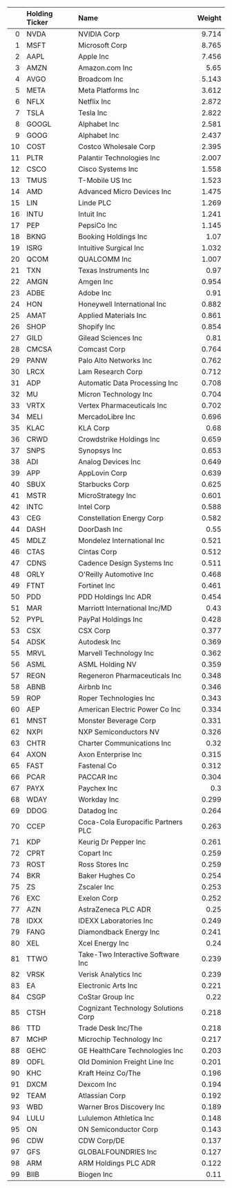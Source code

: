 |    | Holding Ticker   | Name                                |   Weight |
|---:|:-----------------|:------------------------------------|---------:|
|  0 | NVDA             | NVIDIA Corp                         |    9.714 |
|  1 | MSFT             | Microsoft Corp                      |    8.765 |
|  2 | AAPL             | Apple Inc                           |    7.456 |
|  3 | AMZN             | Amazon.com Inc                      |    5.65  |
|  4 | AVGO             | Broadcom Inc                        |    5.143 |
|  5 | META             | Meta Platforms Inc                  |    3.612 |
|  6 | NFLX             | Netflix Inc                         |    2.872 |
|  7 | TSLA             | Tesla Inc                           |    2.822 |
|  8 | GOOGL            | Alphabet Inc                        |    2.581 |
|  9 | GOOG             | Alphabet Inc                        |    2.437 |
| 10 | COST             | Costco Wholesale Corp               |    2.395 |
| 11 | PLTR             | Palantir Technologies Inc           |    2.007 |
| 12 | CSCO             | Cisco Systems Inc                   |    1.558 |
| 13 | TMUS             | T-Mobile US Inc                     |    1.523 |
| 14 | AMD              | Advanced Micro Devices Inc          |    1.475 |
| 15 | LIN              | Linde PLC                           |    1.269 |
| 16 | INTU             | Intuit Inc                          |    1.241 |
| 17 | PEP              | PepsiCo Inc                         |    1.145 |
| 18 | BKNG             | Booking Holdings Inc                |    1.07  |
| 19 | ISRG             | Intuitive Surgical Inc              |    1.032 |
| 20 | QCOM             | QUALCOMM Inc                        |    1.007 |
| 21 | TXN              | Texas Instruments Inc               |    0.97  |
| 22 | AMGN             | Amgen Inc                           |    0.954 |
| 23 | ADBE             | Adobe Inc                           |    0.91  |
| 24 | HON              | Honeywell International Inc         |    0.882 |
| 25 | AMAT             | Applied Materials Inc               |    0.861 |
| 26 | SHOP             | Shopify Inc                         |    0.854 |
| 27 | GILD             | Gilead Sciences Inc                 |    0.81  |
| 28 | CMCSA            | Comcast Corp                        |    0.764 |
| 29 | PANW             | Palo Alto Networks Inc              |    0.762 |
| 30 | LRCX             | Lam Research Corp                   |    0.712 |
| 31 | ADP              | Automatic Data Processing Inc       |    0.708 |
| 32 | MU               | Micron Technology Inc               |    0.704 |
| 33 | VRTX             | Vertex Pharmaceuticals Inc          |    0.702 |
| 34 | MELI             | MercadoLibre Inc                    |    0.696 |
| 35 | KLAC             | KLA Corp                            |    0.68  |
| 36 | CRWD             | Crowdstrike Holdings Inc            |    0.659 |
| 37 | SNPS             | Synopsys Inc                        |    0.653 |
| 38 | ADI              | Analog Devices Inc                  |    0.649 |
| 39 | APP              | AppLovin Corp                       |    0.639 |
| 40 | SBUX             | Starbucks Corp                      |    0.625 |
| 41 | MSTR             | MicroStrategy Inc                   |    0.601 |
| 42 | INTC             | Intel Corp                          |    0.588 |
| 43 | CEG              | Constellation Energy Corp           |    0.582 |
| 44 | DASH             | DoorDash Inc                        |    0.55  |
| 45 | MDLZ             | Mondelez International Inc          |    0.521 |
| 46 | CTAS             | Cintas Corp                         |    0.512 |
| 47 | CDNS             | Cadence Design Systems Inc          |    0.511 |
| 48 | ORLY             | O'Reilly Automotive Inc             |    0.468 |
| 49 | FTNT             | Fortinet Inc                        |    0.461 |
| 50 | PDD              | PDD Holdings Inc ADR                |    0.454 |
| 51 | MAR              | Marriott International Inc/MD       |    0.43  |
| 52 | PYPL             | PayPal Holdings Inc                 |    0.428 |
| 53 | CSX              | CSX Corp                            |    0.377 |
| 54 | ADSK             | Autodesk Inc                        |    0.369 |
| 55 | MRVL             | Marvell Technology Inc              |    0.362 |
| 56 | ASML             | ASML Holding NV                     |    0.359 |
| 57 | REGN             | Regeneron Pharmaceuticals Inc       |    0.348 |
| 58 | ABNB             | Airbnb Inc                          |    0.346 |
| 59 | ROP              | Roper Technologies Inc              |    0.343 |
| 60 | AEP              | American Electric Power Co Inc      |    0.334 |
| 61 | MNST             | Monster Beverage Corp               |    0.331 |
| 62 | NXPI             | NXP Semiconductors NV               |    0.326 |
| 63 | CHTR             | Charter Communications Inc          |    0.32  |
| 64 | AXON             | Axon Enterprise Inc                 |    0.315 |
| 65 | FAST             | Fastenal Co                         |    0.312 |
| 66 | PCAR             | PACCAR Inc                          |    0.304 |
| 67 | PAYX             | Paychex Inc                         |    0.3   |
| 68 | WDAY             | Workday Inc                         |    0.299 |
| 69 | DDOG             | Datadog Inc                         |    0.264 |
| 70 | CCEP             | Coca-Cola Europacific Partners PLC  |    0.263 |
| 71 | KDP              | Keurig Dr Pepper Inc                |    0.261 |
| 72 | CPRT             | Copart Inc                          |    0.259 |
| 73 | ROST             | Ross Stores Inc                     |    0.259 |
| 74 | BKR              | Baker Hughes Co                     |    0.254 |
| 75 | ZS               | Zscaler Inc                         |    0.253 |
| 76 | EXC              | Exelon Corp                         |    0.252 |
| 77 | AZN              | AstraZeneca PLC ADR                 |    0.25  |
| 78 | IDXX             | IDEXX Laboratories Inc              |    0.249 |
| 79 | FANG             | Diamondback Energy Inc              |    0.241 |
| 80 | XEL              | Xcel Energy Inc                     |    0.24  |
| 81 | TTWO             | Take-Two Interactive Software Inc   |    0.239 |
| 82 | VRSK             | Verisk Analytics Inc                |    0.239 |
| 83 | EA               | Electronic Arts Inc                 |    0.221 |
| 84 | CSGP             | CoStar Group Inc                    |    0.22  |
| 85 | CTSH             | Cognizant Technology Solutions Corp |    0.218 |
| 86 | TTD              | Trade Desk Inc/The                  |    0.218 |
| 87 | MCHP             | Microchip Technology Inc            |    0.217 |
| 88 | GEHC             | GE HealthCare Technologies Inc      |    0.203 |
| 89 | ODFL             | Old Dominion Freight Line Inc       |    0.201 |
| 90 | KHC              | Kraft Heinz Co/The                  |    0.196 |
| 91 | DXCM             | Dexcom Inc                          |    0.194 |
| 92 | TEAM             | Atlassian Corp                      |    0.192 |
| 93 | WBD              | Warner Bros Discovery Inc           |    0.189 |
| 94 | LULU             | Lululemon Athletica Inc             |    0.148 |
| 95 | ON               | ON Semiconductor Corp               |    0.143 |
| 96 | CDW              | CDW Corp/DE                         |    0.137 |
| 97 | GFS              | GLOBALFOUNDRIES Inc                 |    0.127 |
| 98 | ARM              | ARM Holdings PLC ADR                |    0.122 |
| 99 | BIIB             | Biogen Inc                          |    0.11  |